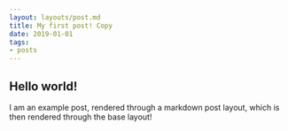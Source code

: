 ```yaml
---
layout: layouts/post.md
title: My first post! Copy
date: 2019-01-01
tags:
- posts
---
```

## Hello world!

I am an example post, rendered through a markdown post layout, which is then rendered through the base layout!